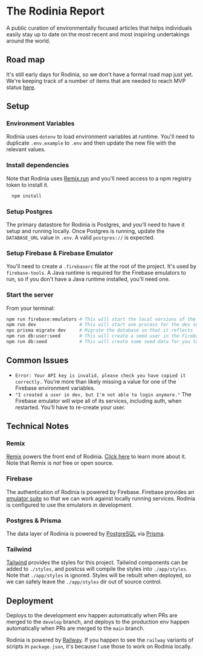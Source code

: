 # The Rodinia Report

A public curation of environmentally focused articles that helps individuals easily stay up to date on the most recent
and most inspiring undertakings around the world.

## Road map

It's still early days for Rodinia, so we don't have a formal road map just yet. We're keeping track of a number of
items that are needed to reach MVP status [here](https://github.com/seanwash/rodinia-report-web/projects/1).

## Setup

### Environment Variables

Rodinia uses `dotenv` to load environment variables at runtime. You'll need to duplicate `.env.example` to `.env` and then
update the new file with the relevant values.

### Install dependencies

Note that Rodinia uses [Remix.run](https://remix.run) and you'll need access to a npm registry token to install it.

```bash
  npm install
```

### Setup Postgres

The primary datastore for Rodinia is Postgres, and you'll need to have it setup and running locally. Once Postgres is running, update the `DATABASE_URL` value in `.env`. A valid `postgres://` is expected.

### Setup Firebase & Firebase Emulator

You'll need to create a `.firebaserc` file at the root of the project. It's used by `firebase-tools`. A Java runtime is required for the Firebase emulators to run, so if you don't have a Java runtime installed, you'll need one.

### Start the server

From your terminal:

```sh
npm run firebase:emulators # This will start the local versions of the Firebase services that Rodinia needs. The UI is located on port 4000.
npm run dev                # This will start one process for the dev server and one process for postcss. The app is located on port 3000.
npx prisma migrate dev     # Migrate the database so that it reflects `schema.prisma`.
npm run db:user:seed       # This will create a seed user in the Firebase auth emulator.
npm run db:seed            # This will create some seed data for you to use in Postgres via Prisma.
```

## Common Issues

- `Error: Your API key is invalid, please check you have copied it correctly.` You're more than likely missing a value for one of the Firebase environment variables.
- `"I created a user in dev, but I'm not able to login anymore."` The Firebase emulator will wipe all of its services, including auth, when restarted. You'll have to re-create your user.

## Technical Notes

### Remix

[Remix](https://remix.run/features) powers the front end of Rodinia. [Click here](https://remix.run/features) to learn
more about it. Note that Remix is _not_ free or open source.

### Firebase

The authentication of Rodinia is powered by Firebase. Firebase provides
an [emulator suite](https://firebase.google.com/docs/emulator-suite) so that we can work against locally running
services. Rodinia is configured to use the emulators in development.

### Postgres & Prisma

The data layer of Rodinia is powered by [PostgreSQL](https://www.postgresql.org/) via [Prisma](https://www.prisma.io/).

### Tailwind

[Tailwind](https://tailwindcss.com/) provides the styles for this project. Tailwind components can be added
to `./styles`, and postcss will compile the styles into `./app/styles`. Note that `./app/styles` is ignored. Styles will
be rebuilt when deployed, so we can safely leave the `./app/styles` dir out of source control.

## Deployment

Deploys to the development env happen automatically when PRs are merged to the `develop` branch, and deploys to the
production env happen automatically when PRs are merged to the `main` branch.

Rodinia is powered by [Railway](https://railway.app). If you happen to see the `railway` variants of scripts
in `package.json`, it's because I use those to work on Rodinia locally.
